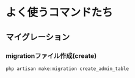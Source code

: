 # よく使うコマンドたち
## マイグレーション
### migrationファイル作成(create)
`php artisan make:migration create_admin_table`
### 